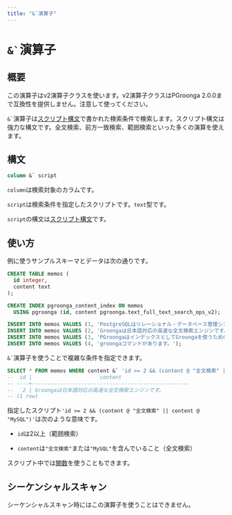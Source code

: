 ```yaml
---
title: "&`演算子"
---
```


# `` &` ``演算子

## 概要

この演算子はv2演算子クラスを使います。v2演算子クラスはPGroonga 2.0.0まで互換性を提供しません。注意して使ってください。

`` &` ``演算子は[スクリプト構文](http://groonga.org/ja/docs/reference/grn_expr/script_syntax.html)で書かれた検索条件で検索します。スクリプト構文は強力な構文です。全文検索、前方一致検索、範囲検索といった多くの演算を使えます。

## 構文

```sql
column &` script
```

`column`は検索対象のカラムです。

`script`は検索条件を指定したスクリプトです。`text`型です。

`script`の構文は[スクリプト構文](http://groonga.org/ja/docs/reference/grn_expr/script_syntax.html)です。

## 使い方

例に使うサンプルスキーマとデータは次の通りです。

```sql
CREATE TABLE memos (
  id integer,
  content text
);

CREATE INDEX pgroonga_content_index ON memos
  USING pgroonga (id, content pgroonga.text_full_text_search_ops_v2);
```

```sql
INSERT INTO memos VALUES (1, 'PostgreSQLはリレーショナル・データベース管理システムです。');
INSERT INTO memos VALUES (2, 'Groongaは日本語対応の高速な全文検索エンジンです。');
INSERT INTO memos VALUES (3, 'PGroongaはインデックスとしてGroongaを使うためのPostgreSQLの拡張機能です。');
INSERT INTO memos VALUES (4, 'groongaコマンドがあります。');
```

`` &` ``演算子を使うことで複雑な条件を指定できます。

```sql
SELECT * FROM memos WHERE content &` 'id >= 2 && (content @ "全文検索" || content @ "MySQL")';
--  id |                      content
-- ----+---------------------------------------------------
--   2 | Groongaは日本語対応の高速な全文検索エンジンです。
-- (1 row)
```

指定したスクリプト`'id >= 2 && (content @ "全文検索" || content @ "MySQL")'`は次のような意味です。

  * `id`は2以上（範囲検索）

  * `content`は`"全文検索"`または`"MySQL"`を含んでいること（全文検索）

スクリプト中では[関数](http://groonga.org/ja/docs/reference/function.html)を使うこともできます。

## シーケンシャルスキャン

シーケンシャルスキャン時にはこの演算子を使うことはできません。
